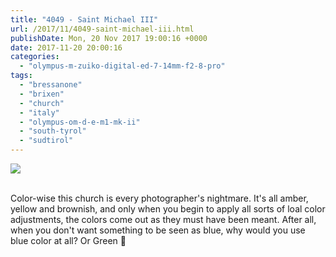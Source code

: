 ```yaml
---
title: "4049 - Saint Michael III"
url: /2017/11/4049-saint-michael-iii.html
publishDate: Mon, 20 Nov 2017 19:00:16 +0000
date: 2017-11-20 20:00:16
categories: 
  - "olympus-m-zuiko-digital-ed-7-14mm-f2-8-pro"
tags: 
  - "bressanone"
  - "brixen"
  - "church"
  - "italy"
  - "olympus-om-d-e-m1-mk-ii"
  - "south-tyrol"
  - "sudtirol"
---
```

<div class="container">
<div class="center"><a target="_blank" href="https://d25zfm9zpd7gm5.cloudfront.net/1200x1200/2017/20170513_155535_lr.jpg"><img class="webfeedsFeaturedVisual" src="https://d25zfm9zpd7gm5.cloudfront.net/0600x0600/2017/20170513_155535_lr.jpg" /></a></div>
</div>
<br />

Color-wise this church is every photographer's nightmare. It's all amber, yellow and brownish, and only when you begin to apply all sorts of loal color adjustments, the colors come out as they must have been meant. After all, when you don't want something to be seen as blue, why would you use blue color at all? Or Green 🙂

